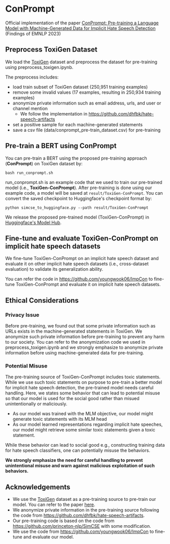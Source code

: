 # ConPrompt
Official implementation of the paper [ConPrompt: Pre-training a Language Model with Machine-Generated Data for Implicit Hate Speech Detection](https://aclanthology.org/2023.findings-emnlp.731) (Findings of EMNLP 2023)

## Preprocess ToxiGen Dataset
We load the [ToxiGen](https://huggingface.co/datasets/skg/toxigen-data) dataset and preprocess the dataset for pre-training using preprocess_toxigen.ipynb.

The preprocess includes: 
- load train subset of ToxiGen dataset (250,951 training examples)
- remove some invalid values (17 examples, resulting in 250,934 training examples)
- anonymize private information such as email address, urls, and user or channel mention
    - We follow the implementation in https://github.com/dhfbk/hate-speech-artifacts
- set a positive sample for each machine-generated statements
- save a csv file (data/conprompt_pre-train_dataset.csv) for pre-training

## Pre-train a BERT using ConPrompt
You can pre-train a BERT using the proposed pre-training approach (**ConPrompt**) on ToxiGen dataset by:
```
bash run_conprompt.sh
```
run_conprompt.sh is an example code that we used to train our pre-trained model (i.e., **ToxiGen-ConPrompt**).
After pre-training is done using our example code, a model will be saved at `result/ToxiGen-ConPrompt`.
You can convert the saved checkpoint to Huggingface's checkpoint format by:
```
python simcse_to_huggingface.py --path result/ToxiGen-ConPrompt
```
We release the proposed pre-trained model (ToxiGen-ConPrompt) in [Huggingface's Model Hub](https://huggingface.co/youngggggg/ToxiGen-ConPrompt).

## Fine-tune and evaluate ToxiGen-ConPrompt on implicit hate speech datasets
We fine-tune ToxiGen-ConPrompt on an implicit hate speech dataset and evaluate it on other implicit hate speech datasets (i.e., cross-dataset evaluation) to validate its generalization ability.

You can refer the code in https://github.com/youngwook06/ImpCon to fine-tune ToxiGen-ConPrompt and evaluate it on implicit hate speech datasets.

## Ethical Considerations
### Privacy Issue
Before pre-training, we found out that some private information such as URLs exists in the machine-generated statements in ToxiGen.
We anonymize such private information before pre-training to prevent any harm to our society.
You can refer to the anonymization code we used in preprocess_toxigen.ipynb and we strongly emphasize to anonymize private information before using machine-generated data for pre-training.

### Potential Misuse
The pre-training source of ToxiGen-ConPrompt includes toxic statements.
While we use such toxic statements on purpose to pre-train a better model for implicit hate speech detection, the pre-trained model needs careful handling.
Here, we states some behavior that can lead to potential misuse so that our model is used for the social good rather than misued unintentionally or maliciously.

- As our model was trained with the MLM objective, our model might generate toxic statements with its MLM head
- As our model learned representations regarding implicit hate speeches, our model might retrieve some similar toxic statements given a toxic statement.

While these behavior can lead to social good e.g., constructing training data for hate speech classifiers, one can potentially misuse the behaviors.

**We strongly emphasize the need for careful handling to prevent unintentional misuse and warn against malicious exploitation of such behaviors.**


## Acknowledgements
- We use the [ToxiGen](https://huggingface.co/datasets/skg/toxigen-data) dataset as a pre-training source to pre-train our model. You can refer to the paper [here](https://aclanthology.org/2022.acl-long.234/).
- We anonymize private information in the pre-training source following the code from https://github.com/dhfbk/hate-speech-artifacts.
- Our pre-training code is based on the code from https://github.com/princeton-nlp/SimCSE with some modification.
- We use the code from https://github.com/youngwook06/ImpCon to fine-tune and evaluate our model.



